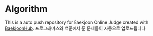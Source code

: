 # Algorithm
This is a auto push repository for Baekjoon Online Judge created with [BaekjoonHub](https://github.com/BaekjoonHub/BaekjoonHub).
프로그래머스와 백준에서 푼 문제들이 자동으로 업로드됩니다
